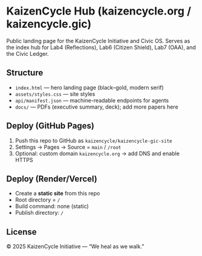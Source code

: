 # KaizenCycle Hub (kaizencycle.org / kaizencycle.gic)

Public landing page for the KaizenCycle Initiative and Civic OS.
Serves as the index hub for Lab4 (Reflections), Lab6 (Citizen Shield), Lab7 (OAA), and the Civic Ledger.

## Structure
- `index.html` — hero landing page (black–gold, modern serif)
- `assets/styles.css` — site styles
- `api/manifest.json` — machine-readable endpoints for agents
- `docs/` — PDFs (executive summary, deck); add more papers here

## Deploy (GitHub Pages)
1. Push this repo to GitHub as `kaizencycle/kaizencycle-gic-site`
2. Settings → Pages → Source = `main` / `/root`
3. Optional: custom domain `kaizencycle.org` → add DNS and enable HTTPS

## Deploy (Render/Vercel)
- Create a **static site** from this repo
- Root directory = `/`
- Build command: none (static)
- Publish directory: `/`

## License
© 2025 KaizenCycle Initiative — “We heal as we walk.”
